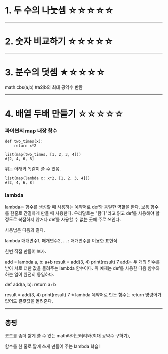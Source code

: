 # 1. 두 수의 나눗셈 ☆☆☆☆☆

---

# 2. 숫자 비교하기 ☆☆☆☆☆

---

# 3. 분수의 덧셈 ★☆☆☆☆

math.cbs(a,b) #a와b의 최대 공약수 반환

---

# 4. 배열 두배 만들기 ☆☆☆☆☆

### 파이썬의 map 내장 함수

```
def two_times(x):
    return x*2

list(map(two_times, [1, 2, 3, 4]))
#[2, 4, 6, 8]
```

위는 아래와 똑같이 쓸 수 있음.

```
list(map(lambda x: x*2, [1, 2, 3, 4]))
#[2, 4, 6, 8]
```

### lambda

lambda는 함수를 생성할 때 사용하는 예약어로 def와 동일한 역할을 한다. 보통 함수를 한줄로 간결하게 만들 때 사용한다. 우리말로는 "람다"라고 읽고 def를 사용해야 할 정도로 복잡하지 않거나 def를 사용할 수 없는 곳에 주로 쓰인다.

사용법은 다음과 같다.

lambda 매개변수1, 매개변수2, ... : 매개변수를 이용한 표현식

한번 직접 만들어 보자.

add = lambda a, b: a+b
result = add(3, 4)
print(result)
7
add는 두 개의 인수를 받아 서로 더한 값을 돌려주는 lambda 함수이다. 위 예제는 def를 사용한 다음 함수와 하는 일이 완전히 동일하다.

def add(a, b):
return a+b

result = add(3, 4)
print(result)
7
※ lambda 예약어로 만든 함수는 return 명령어가 없어도 결괏값을 돌려준다.

---

## 총평

코드를 좀더 짧게 쓸 수 있는 math라이브러리와(최대 공약수 구하기),

함수를 한 줄로 짧게 쓰게 만들어 주는 lambda 학습!
